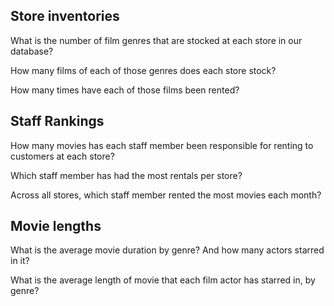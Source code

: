 ## Store inventories

What is the number of film genres that are stocked at each store in our database?

How many films of each of those genres does each store stock?

How many times have each of those films been rented?


## Staff Rankings

How many movies has each staff member been responsible for renting to customers at each store?

Which staff member has had the most rentals per store?

Across all stores, which staff member rented the most movies each month?


## Movie lengths

What is the average movie duration by genre? And how many actors starred in it?

What is the average length of movie that each film actor has starred in, by genre?

